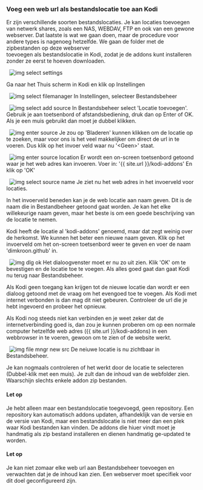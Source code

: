 ### Voeg een web url als bestandslocatie toe aan Kodi

Er zijn verschillende soorten bestandslocaties. Je kan locaties toevoegen van 
netwerk shares, zoals een NAS, WEBDAV, FTP en ook van een gewone webserver. 
Dat laatste is wat we gaan doen, maar de procedure voor andere types is 
nagenoeg hetzelfde. We gaan de folder met de zipbestanden op deze webserver  
toevoegen als bestandslocatie in Kodi, zodat je de addons kunt installeren 
zonder ze eerst te hoeven downloaden.

&nbsp;
![img select settings](/assets/images/kodi-home-select-settings.png)

Ga naar het Thuis scherm in Kodi en klik op Instellingen

&nbsp;
![img select filemanager](/assets/images/kodi-settings-select-filemanager.png)
In Instellingen, selecteer Bestandsbeheer

&nbsp;
![img select add source](/assets/images/kodi-filemanager-select-add-source.png)
In Bestandsbeheer select 'Locatie toevoegen'. Gebruik je aan toetsenbord of 
afstandsbediening, druk dan op Enter of OK. Als je een muis gebruikt dan moet 
je dubbel klikken.

&nbsp;
![img enter source](/assets/images/kodi-dlg-add-file-source-enter-source.png)
Je zou op 'Bladeren' kunnen klikken om de locatie op te zoeken, maar voor ons 
is het veel makkelijker om direct de url in te voeren.
Dus klik op het invoer veld waar nu '\<Geen>' staat.

&nbsp;
![img enter source location](/assets/images/kodi-enter-file-source-location.png)
Er wordt een on-screen toetsenbord getoond waar je het web adres kan invoeren.
Voer in: '{{ site.url }}/kodi-addons'
En klik op 'OK'

&nbsp;
![img select source name](/assets/images/kodi-dlg-add-file-src-select-name.png)
Je ziet nu het web adres in het invoerveld voor locaties.

In het invoerveld beneden kan je de web locatie aan naam geven. Dit is de 
naam die in Bestandbeheer getoond gaat worden. Je kan het elke willekeurige 
naam geven, maar het beste is om een goede beschrijving van de locatie te 
nemen. 

Kodi heeft de locatie al 'kodi-addons' genoemd, maar dat zegt weinig over 
de herkomst. We kunnen het beter een nieuwe naam geven. Klik op het invoerveld 
om het on-screen toetsenbord weer te geven en voer de naam 'dimkroon.github' 
in. 

&nbsp;
![img dlg ok](/assets/images/kodi-dlg-add-file-src-select-ok.png)
Het dialoogvenster moet er nu zo uit zien. Klik 'OK' om te bevestigen en de 
locatie toe te voegen. Als alles goed gaat dan gaat Kodi nu terug naar 
Bestandsbeheer. 

Als Kodi geen toegang kan krijgen tot de nieuwe locatie dan wordt er een 
dialoog getoond met de vraag om het evengoed toe te voegen. Als Kodi met 
internet verbonden is dan mag dit niet gebeuren. Controleer de url die je hebt 
ingevoerd en probeer het opnieuw.

Als Kodi nog steeds niet kan verbinden en je weet zeker dat de 
internetverbinding goed is, dan zou je kunnen proberen om op een 
normale computer hetzelfde web adres ({{ site.url }}/kodi-addons) in een 
webbrowser in te voeren, gewoon om te zien of de website werkt.

&nbsp;
![img file mngr new src](/assets/images/kodi-filemanager-with-new-source.png)
De neiuwe locatie is nu zichtbaar in Bestandsbeheer.

Je kan nogmaals controleren of het werkt door de locatie te selecteren 
(Dubbel-klik met een muis). Je zult dan de inhoud van de webfolder zien. 
Waarschijn slechts enkele addon zip bestanden.

#### Let op
Je hebt alleen maar een bestandslocatie toegevoegd, geen repository. Een 
repository kan automatisch addons updaten, afhandeklijk van de versie en de 
versie van Kodi, maar een bestandslocatie is niet meer dan een plek waar 
Kodi bestanden kan vinden. De addons die hiuer vindt moet je handmatig als 
zip bestand installeren en dienen handmatig ge-updated te worden.

#### Let op
Je kan niet zomaar elke web url aan Bestandsbeheer toevoegen en verwachten 
dat je de inhoud kan zien. Een webserver moet specifiek voor dit doel 
geconfigureerd zijn.


